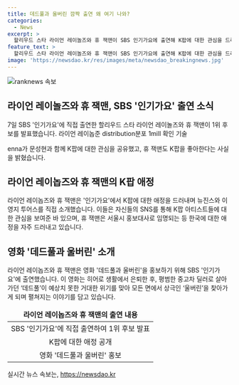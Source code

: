 ```yaml
---
title: 데드풀과 울버린 깜짝 출연 왜 여기 나와?
categories:
  - News
excerpt: >
  할리우드 스타 라이언 레이놀즈와 휴 잭맨이 SBS 인기가요에 출연해 K팝에 대한 관심을 드러내며 이목을 끌었습니다. 라이언은 자신의 SNS를 통해 K팝 아티스트를 언급하며 관심을 표현하고, 휴 잭맨은 서울시 홍보대사로 임명되는 등 한류에 대한 애정을 드러냈습니다. 둘은 1위 후보인 뉴진스와 이영지 투어스를 직접 소개하며 영화 데드풀과 울버린을 홍보하였습니다. 이는 과거 한국을 방문한 두 배우가 공동 주연을 맡은 영화로, 히어로들의 이야기를 담은 액션 블록버스터입니다.
feature_text: >
  할리우드 스타 라이언 레이놀즈와 휴 잭맨이 SBS 인기가요에 출연해 K팝에 대한 관심을 드러내며 이목을 끌었습니다. 라이언은 자신의 SNS를 통해 K팝 아티스트를 언급하며 관심을 표현하고, 휴 잭맨은 서울시 홍보대사로 임명되는 등 한류에 대한 애정을 드러냈습니다. 둘은 1위 후보인 뉴진스와 이영지 투어스를 직접 소개하며 영화 데드풀과 울버린을 홍보하였습니다. 이는 과거 한국을 방문한 두 배우가 공동 주연을 맡은 영화로, 히어로들의 이야기를 담은 액션 블록버스터입니다.
image: 'https://newsdao.kr/res/images/meta/newsdao_breakingnews.jpg'
---
```


<p><img src="https://newsdao.kr/res/images/meta/newsdao_breakingnews.jpg" alt="ranknews 속보" /></p>

<h2 data-ke-size="size26">라이언 레이놀즈와 휴 잭맨, SBS '인기가요' 출연 소식</h2>

<p data-ke-size="size16">7일 SBS '인기가요'에 직접 출연한 할리우드 스타 라이언 레이놀즈와 휴 잭맨이 1위 후보를 발표했습니다. 라이언 레이놉준 distribution분포 1mill 확인 기술















enna가 문성현과 함께 K팝에 대한 관심을 공유했고, 휴 잭맨도 K팝을 좋아한다는 사실을 밝혔습니다.</p>

<h2 data-ke-size="size26">라이언 레이놉즈와 휴 잭맨의 K팝 애정</h2>

<p data-ke-size="size16">라이언 레이놉즈와 휴 잭맨은 '인기가요'에서 K팝에 대한 애정을 드러내며 뉴진스와 이영지 투어스를 직접 소개했습니다. 이들은 자신들의 SNS를 통해 K팝 아티스트들에 대한 관심을 보여준 바 있으며, 휴 잭맨은 서울시 홍보대사로 임명되는 등 한국에 대한 애정을 자주 드러내고 있습니다.</p>

<h2 data-ke-size="size26">영화 '데드풀과 울버린' 소개</h2>

<p data-ke-size="size16">라이언 레이놉즈와 휴 잭맨은 영화 '데드풀과 울버린'을 홍보하기 위해 SBS '인기가요'에 출연했습니다. 이 영화는 히어로 생활에서 은퇴한 후, 평범한 중고차 딜러로 살아가던 ‘데드풀’이 예상치 못한 거대한 위기를 맞아 모든 면에서 상극인 ‘울버린’을 찾아가게 되며 펼쳐지는 이야기를 담고 있습니다.</p>

<table>
<thead>
<tr>
<td style="text-align: center; height: 17px;"><b>라이언 레이놉즈와 휴 잭맨의 출연 내용</b></td>
</tr>
</thead>
<tbody>
<tr>
<td style="text-align: center; height: 17px;">SBS '인기가요'에 직접 출연하여 1위 후보 발표</td>
</tr>
<tr>
<td style="text-align: center; height: 17px;">K팝에 대한 애정 공개</td>
</tr>
<tr>
<td style="text-align: center; height: 17px;">영화 '데드풀과 울버린' 홍보</td>
</tr>
</tbody>
</table>
실시간 뉴스 속보는, <a href="https://newsdao.kr" rel="dofollow">https://newsdao.kr</a>



